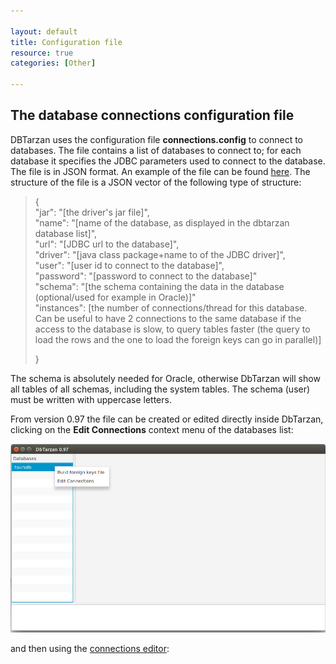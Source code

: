 ```yaml
---

layout: default
title: Configuration file
resource: true
categories: [Other]

---
```


## The database connections configuration file

DBTarzan uses the configuration file **connections.config** to connect to databases.
The file contains a list of databases to connect to; for each database it specifies the JDBC parameters used to connect to the database.
The file is in JSON format.
An example of the file can be found [here](https://github.com/aferrandi/dbtarzan/blob/master/connections.config).
The structure of the file is a JSON vector of the following type of structure:

> {  
>  "jar": "[the driver's jar file]",  
>  "name": "[name of the database, as displayed in the dbtarzan database list]",    
>  "url": "[JDBC url to the database]",  
>  "driver": "[java class package+name to of the JDBC driver]",  
>  "user": "[user id to connect to the database]",  
>  "password": "[password to connect to the database]"  
>  "schema": "[the schema containing the data in the database (optional/used for example in Oracle)]"  
>  "instances": [the number of connections/thread for this database. Can be useful to have 2 connections to the same database if the access to the database is slow, to query tables faster (the query to load the rows and the one to load the foreign keys can go in parallel)] 
>
> }  

The schema is absolutely needed for Oracle, otherwise DbTarzan will show all tables of all schemas, including the system tables. The schema (user) must be written with uppercase letters.

From version 0.97 the file can be created or edited directly inside DbTarzan, clicking on the <b>Edit Connections</b> context menu of the databases list:

![Edit Connections](images/buildForeignKeysFile.jpeg)

and then using the [connections editor](Connections-editor):


